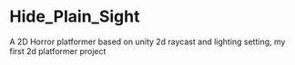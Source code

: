 # Hide_Plain_Sight
A 2D Horror platformer based on unity 2d raycast and lighting setting, my first 2d platformer project
